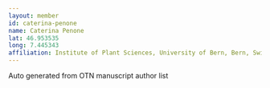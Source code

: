 ```yaml
---
layout: member
id: caterina-penone
name: Caterina Penone
lat: 46.953535
long: 7.445343
affiliation: Institute of Plant Sciences, University of Bern, Bern, Switzerland
---
```


Auto generated from OTN manuscript author list
